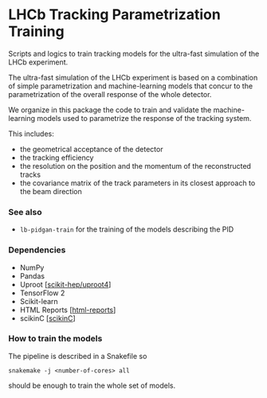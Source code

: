 # LHCb Tracking Parametrization Training
Scripts and logics to train tracking models for the ultra-fast simulation of the LHCb experiment.

The ultra-fast simulation of the LHCb experiment is based on a combination 
of simple parametrization and machine-learning models that concur to the 
parametrization of the overall response of the whole detector. 

We organize in this package the code to train and validate the machine-learning 
models used to parametrize the response of the tracking system.

This includes:
 * the geometrical acceptance of the detector
 * the tracking efficiency 
 * the resolution on the position and the momentum of the reconstructed tracks
 * the covariance matrix of the track parameters in its closest approach to the 
   beam direction

### See also
 * `lb-pidgan-train` for the training of the models describing the PID  

### Dependencies
 * NumPy 
 * Pandas 
 * Uproot [[scikit-hep/uproot4](https://github.com/scikit-hep/uproot4)] 
 * TensorFlow 2 
 * Scikit-learn
 * HTML Reports [[html-reports](https://github.com/villoro/html-reports)]
 * scikinC [[scikinC](https://github.com/landerlini/scikinC)]


### How to train the models
The pipeline is described in a Snakefile so 
```
snakemake -j <number-of-cores> all 
```
should be enough to train the whole set of models.




